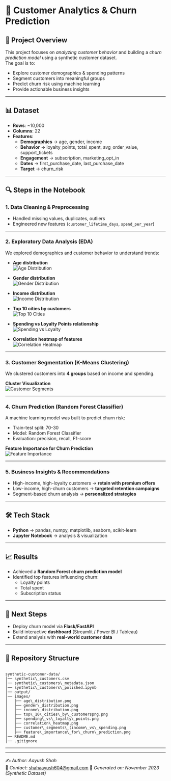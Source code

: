 # 🛒 Customer Analytics & Churn Prediction

## 📌 Project Overview

This project focuses on *analyzing customer behavior* and building a *churn prediction model* using a synthetic customer dataset.  
The goal is to:

* Explore customer demographics & spending patterns  
* Segment customers into meaningful groups  
* Predict churn risk using machine learning  
* Provide actionable business insights  

---

## 📊 Dataset

* **Rows**: ~10,000  
* **Columns**: 22  
* **Features**:  
  * **Demographics** → age, gender, income  
  * **Behavior** → loyalty_points, total_spent, avg_order_value, support_tickets  
  * **Engagement** → subscription, marketing_opt_in  
  * **Dates** → first_purchase_date, last_purchase_date  
  * **Target** → churn_risk  

---

## 🔍 Steps in the Notebook

### 1. Data Cleaning & Preprocessing
* Handled missing values, duplicates, outliers  
* Engineered new features (`customer_lifetime_days`, `spend_per_year`)  

---

### 2. Exploratory Data Analysis (EDA)

We explored demographics and customer behavior to understand trends:

- **Age distribution**  
![Age Distribution](Customer_Analysis/images/age_distribution.png)

- **Gender distribution**  
![Gender Distribution](Customer_Analysis/images/gender_distribution.png)

- **Income distribution**  
![Income Distribution](Customer_Analysis/images/income_distribution.png)

- **Top 10 cities by customers**  
![Top 10 Cities](Customer_Analysis/images/top_10_cities_by_customerspng.png)

- **Spending vs Loyalty Points relationship**  
![Spending vs Loyalty](Customer_Analysis/images/spending_vs_loyalty_points.png)

- **Correlation heatmap of features**  
![Correlation Heatmap](Customer_Analysis/images/correlation_heatmap.png)

---

### 3. Customer Segmentation (K-Means Clustering)

We clustered customers into **4 groups** based on income and spending.  

**Cluster Visualization**  
![Customer Segments](Customer_Analysis/images/customer_segments_income_vs_spending.png)

---

### 4. Churn Prediction (Random Forest Classifier)

A machine learning model was built to predict churn risk:  

* Train-test split: 70-30  
* Model: Random Forest Classifier  
* Evaluation: precision, recall, F1-score  

**Feature Importance for Churn Prediction**  
![Feature Importance](Customer_Analysis/images/feature_importance_for_churn_prediction.png)

---

### 5. Business Insights & Recommendations

* High-income, high-loyalty customers → **retain with premium offers**  
* Low-income, high-churn customers → **targeted retention campaigns**  
* Segment-based churn analysis → **personalized strategies**  

---

## 🛠 Tech Stack

* **Python** → pandas, numpy, matplotlib, seaborn, scikit-learn  
* **Jupyter Notebook** → analysis & visualization  

---

## 📈 Results

* Achieved a **Random Forest churn prediction model**  
* Identified top features influencing churn:  
  * Loyalty points  
  * Total spent  
  * Subscription status  

---

## 🚀 Next Steps

* Deploy churn model via **Flask/FastAPI**  
* Build interactive **dashboard** (Streamlit / Power BI / Tableau)  
* Extend analysis with **real-world customer data**  

---

## 📂 Repository Structure

```

synthetic-customer-data/
│── synthetic\_customers.csv
│── synthetic\_customers\_metadata.json
│── synthetic\_customers\_polished.ipynb
│── output/
│── images/
│   ├── age\_distribution.png
│   ├── gender\_distribution.png
│   ├── income\_distribution.png
│   ├── top\_10\_cities\_by\_customerspng.png
│   ├── spending\_vs\_loyalty\_points.png
│   ├── correlation\_heatmap.png
│   ├── customer\_segments\_(income\_vs\_spending.png
│   ├── feature\_importance\_for\_churn\_prediction.png
│── README.md
│── .gitignore

```

---

---

✍️ *Author: Aayush Shah*  
📧 *Contact*: shahaayush604@gmail.com
📅 *Generated on: November 2023 (Synthetic Dataset)*
